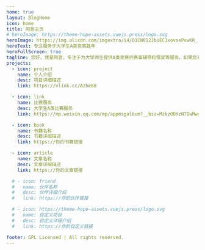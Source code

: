 ```yaml
---
home: true
layout: BlogHome
icon: home
title: 阿哲主页
# heroImage: https://theme-hope-assets.vuejs.press/logo.svg
heroImage: https://img.alicdn.com/imgextra/i4/O1CN012JbUEC1xovsePvwKR_!!6000000006491-2-tps-2560-2560.png
heroText: 专注服务于大学生A类竞赛数年
heroFullScreen: true
tagline: 您好，我是阿哲，专注于为大学师生提供A类竞赛的赛事辅导和保奖等服务。如果您有相关需求，欢迎与我联系。期待与您合作，共同实现目标！
projects:
  - icon: project
    name: 个人介绍
    desc: 项目详细描述
    link: https://vlink.cc/AZhe68

  - icon: link
    name: 比赛服务
    desc: 大学生A类比赛服务
    link: https://mp.weixin.qq.com/mp/appmsgalbum?__biz=MzkzODYzNTIwMw==&action=getalbum&album_id=3680378785809055752#wechat_redirect

  - icon: book
    name: 书籍名称
    desc: 书籍详细描述
    link: https://你的书籍链接

  - icon: article
    name: 文章名称
    desc: 文章详细描述
    link: https://你的文章链接

  # - icon: friend
  #   name: 伙伴名称
  #   desc: 伙伴详细介绍
  #   link: https://你的伙伴链接

  # - icon: https://theme-hope-assets.vuejs.press/logo.svg
  #   name: 自定义项目
  #   desc: 自定义详细介绍
  #   link: https://你的自定义链接

footer: GPL Licensed | All rights reserved.
---
```

<!-- 
这是一个博客主页的案例。

要使用此布局，你应该在页面前端设置 `layout: BlogHome` 和 `home: true`。 -->

<!-- 相关配置文档请见 [博客主页](https://theme-hope.vuejs.press/zh/guide/blog/home.html)。 -->
